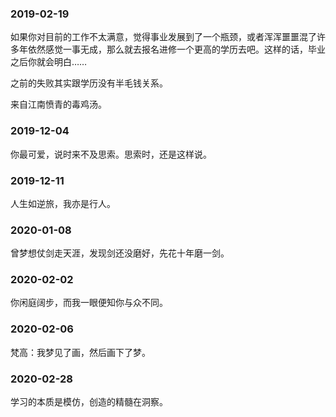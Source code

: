 



### 2019-02-19

如果你对目前的工作不太满意，觉得事业发展到了一个瓶颈，或者浑浑噩噩混了许多年依然感觉一事无成，那么就去报名进修一个更高的学历去吧。这样的话，毕业之后你就会明白……

之前的失败其实跟学历没有半毛钱关系。

来自江南愤青的毒鸡汤。

### 2019-12-04

你最可爱，说时来不及思索。思索时，还是这样说。

### 2019-12-11

人生如逆旅，我亦是行人。

### 2020-01-08

曾梦想仗剑走天涯，发现剑还没磨好，先花十年磨一剑。

### 2020-02-02

你闲庭阔步，而我一眼便知你与众不同。


### 2020-02-06

梵高：我梦见了画，然后画下了梦。


### 2020-02-28

学习的本质是模仿，创造的精髓在洞察。